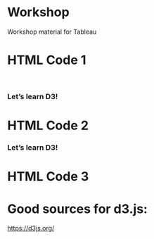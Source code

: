 # Workshop
Workshop material for Tableau

# HTML Code 1
<html>
<header><title>This is title</title></header>
<body>
<h3>Let’s learn D3!</h3>
</body>
</html>

# HTML Code 2
<html>
<head>
    <title>Learn D3 in 5 minutes</title>
</head>
<body>
<h3>Let’s learn D3!</h3>
<script src='https://d3js.org/d3.v4.min.js'></script>
<script>
    d3.select('h3').style('color', 'darkblue');
    d3.select('h3').style('font-size', '24px');
</script>
</body>
</html>

# HTML Code 3
<!DOCTYPE html>
<html lang="en">
<head>
<meta charset="utf-8">
<title>Minimal D3 Example</title>
<script src="http://d3js.org/d3.v3.min.js" charset="utf-8"></script>
 
<style>
.bar {
  fill: steelblue;
}
 
.bar:hover {
  fill: orange;
}
</style>
</head>
<body>
<script type="text/javascript">
 
var data = [150, 230, 180, 90];
 
var svg = d3.select("body")
            .append("svg")
            .attr("width", 300)
            .attr("height", 200);
 
svg.selectAll(".bar")
  .data(data)
  .enter()
  .append("rect")
  .attr({
    class : "bar",
    width : function(d) {return d;},
    height: "40",
    y : function(d, i) {return i*50 + 10;},
    x : "10"
   });
   
</script>	
</body>
</html>

# Good sources for d3.js: 
https://d3js.org/
